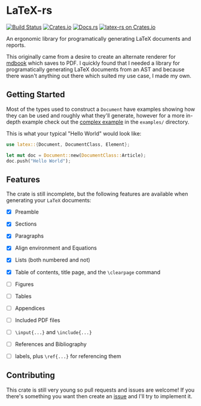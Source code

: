 # LaTeX-rs

[![Build Status](https://travis-ci.org/Michael-F-Bryan/latex-rs.svg?branch=master)](https://travis-ci.org/Michael-F-Bryan/latex-rs)
[![Crates.io](https://img.shields.io/crates/l/latex.svg)](https://crates.io/crates/latex)
[![Docs.rs](https://docs.rs/latex/badge.svg)](https://docs.rs/latex/)
[![latex-rs on Crates.io](https://img.shields.io/crates/v/latex.svg)](https://crates.io/crates/latex)

An ergonomic library for programatically generating LaTeX documents and reports.

This originally came from a desire to create an alternate renderer for [mdbook]
which saves to PDF. I quickly found that I needed a library for programatically
generating LaTeX documents from an AST and because there wasn't anything out
there which suited my use case, I made my own.


## Getting Started

Most of the types used to construct a `Document` have examples showing how they
can be used and roughly what they'll generate, however for a more in-depth
example check out the [complex example] in the `examples/` directory.

This is what your typical "Hello World" would look like:

```rust
use latex::{Document, DocumentClass, Element};

let mut doc = Document::new(DocumentClass::Article);
doc.push("Hello World");
```


## Features

The crate is still incomplete, but the following features are available when
generating your `LaTeX` documents:

- [x] Preamble
- [x] Sections
- [x] Paragraphs
- [x] Align environment and Equations
- [x] Lists (both numbered and not)
- [x] Table of contents, title page, and the `\clearpage` command
- [ ] Figures
- [ ] Tables
- [ ] Appendices
- [ ] Included PDF files
- [ ] `\input{...}` and `\include{...}`
- [ ] References and Bibliography
- [ ] labels, plus `\ref{...}` for referencing them


## Contributing

This crate is still very young so pull requests and issues are welcome! If
you there's something you want then create an [issue] and I'll try to implement
it.


[issue]: https://github.com/Michael-F-Bryan/latex-rs/issues/new
[mdbook]: https://github.com/azerupi/mdBook
[complex example]: https://github.com/Michael-F-Bryan/latex-rs/blob/master/examples/complex.rs

